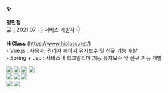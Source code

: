### ✨

**정민정**
<br>
💻 ( 2021.07 - ) 서비스 개발자 👇 
<br>

__HiClass__ (https://www.hiclass.net/)
<br>
\- Vue.js : 사용자, 관리자 페이지 유지보수 및 신규 기능 개발
<br>
\- Spring + Jsp : 서비스내 학교알리미 기능 유지보수 및 신규 기능 개발


<!--
커밋 
![Anurag's GitHub stats](https://github-readme-stats.vercel.app/api?username=minjungx2&show_icons=true&theme=vue  )
-->

<!--
[![Solved.ac
프로필](http://mazassumnida.wtf/api/v2/generate_badge?boj=minjungx2)](https://solved.ac/minjungx2)
[![Solved.ac
프로필](http://mazassumnida.wtf/api/generate_badge?boj=minjungx2)](https://solved.ac/minjungx2)
-->


<!-- https://simpleicons.org/ -->
<img src="https://img.shields.io/badge/vuejs-4FC08D.svg?style=flat-square&logo=vuedotjs&logoColor=white"/></a>
<img src="https://img.shields.io/badge/JavaScript-F7DF1E?style=flat-square&logo=JavaScript&logoColor=white"/></a>
<img src="https://img.shields.io/badge/HTML5-7D929E?style=flat-square&logo=HTML5&logoColor=white"/></a>
<img src="https://img.shields.io/badge/CSS3-7D929E?style=flat-square&logo=CSS3&logoColor=white"/></a>
<br>
<img src="https://img.shields.io/badge/Java-7D929E?style=flat-square&logo=Java&logoColor=white"/></a>
<img src="https://img.shields.io/badge/Spring-7D929E?style=flat-square&logo=Spring&logoColor=white"/></a>
<img src="https://img.shields.io/badge/SpringBoot-7D929E?style=flat-square&logo=Spring&logoColor=white"/></a>
<br>
<img src="https://img.shields.io/badge/MySQL-7D929E?style=flat-square&logo=MySQL&logoColor=white"/></a>
<img src="https://img.shields.io/badge/MariaDB-7D929E?style=flat-square&logo=MariaDB&logoColor=white"/></a>

